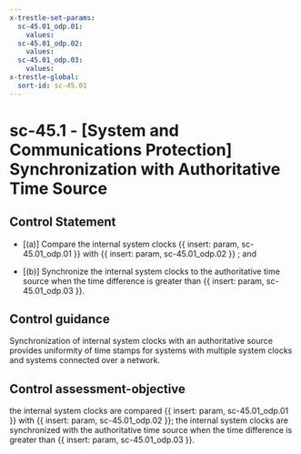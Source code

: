 ```yaml
---
x-trestle-set-params:
  sc-45.01_odp.01:
    values:
  sc-45.01_odp.02:
    values:
  sc-45.01_odp.03:
    values:
x-trestle-global:
  sort-id: sc-45.01
---
```


# sc-45.1 - \[System and Communications Protection\] Synchronization with Authoritative Time Source

## Control Statement

- \[(a)\] Compare the internal system clocks {{ insert: param, sc-45.01_odp.01 }} with {{ insert: param, sc-45.01_odp.02 }} ; and

- \[(b)\] Synchronize the internal system clocks to the authoritative time source when the time difference is greater than {{ insert: param, sc-45.01_odp.03 }}.

## Control guidance

Synchronization of internal system clocks with an authoritative source provides uniformity of time stamps for systems with multiple system clocks and systems connected over a network.

## Control assessment-objective

the internal system clocks are compared {{ insert: param, sc-45.01_odp.01 }} with {{ insert: param, sc-45.01_odp.02 }};
the internal system clocks are synchronized with the authoritative time source when the time difference is greater than {{ insert: param, sc-45.01_odp.03 }}.
